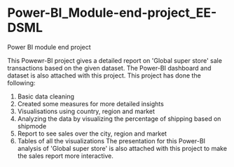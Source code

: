 # Power-BI_Module-end-project_EE-DSML
Power BI module end project

This Powewr-BI project gives a detailed report on 'Global super store' sale transactions based on the given dataset. The Power-BI dashboard and dataset is also attached with this project.
This project has done the following:
1. Basic data cleaning
2. Created some measures for more detailed insights
3. Visualisations using country, region and market
4. Analyzing the data by visualizing the percentage of shipping based on shipmode
5. Report to see sales over the city, region and market
6. Tables of all the visualizations
The presentation for this Power-BI analysis of 'Global super store' is also attached with this project to make the sales report more interactive.
